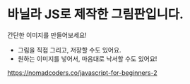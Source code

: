 # 바닐라 JS로 제작한 그림판입니다.

간단한 이미지를 만들어보세요!

- 그림을 직접 그리고, 저장할 수도 있어요.
- 원하는 이미지를 넣어서, 마음대로 낙서할 수도 있어요!

https://nomadcoders.co/javascript-for-beginners-2
